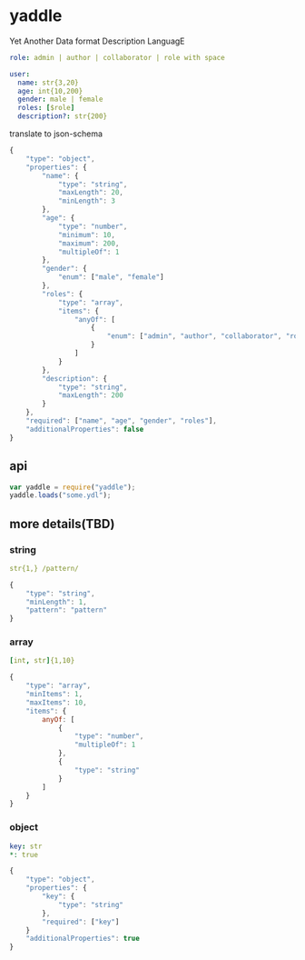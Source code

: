 # yaddle

Yet Another Data format Description LanguagE

```yaml
role: admin | author | collaborator | role with space

user:
  name: str{3,20}
  age: int{10,200}
  gender: male | female
  roles: [$role]
  description?: str{200}
```

translate to json-schema

```javascript
{
    "type": "object",
    "properties": {
        "name": {
            "type": "string",
            "maxLength": 20,
            "minLength": 3
        },
        "age": {
            "type": "number",
            "minimum": 10,
            "maximum": 200,
            "multipleOf": 1
        },
        "gender": {
            "enum": ["male", "female"]
        },
        "roles": {
            "type": "array",
            "items": {
                "anyOf": [
                    {
                        "enum": ["admin", "author", "collaborator", "role with space"]
                    }
                ]
            }
        },
        "description": {
            "type": "string",
            "maxLength": 200
        }
    },
    "required": ["name", "age", "gender", "roles"],
    "additionalProperties": false
}
```

## api

```javascript
var yaddle = require("yaddle");
yaddle.loads("some.ydl");
```

## more details(TBD)

### string

```yaml
str{1,} /pattern/
```

```javascript
{
    "type": "string",
    "minLength": 1,
    "pattern": "pattern"
}
```

### array

```yaml
[int, str]{1,10}
```

```javascript
{
    "type": "array",
    "minItems": 1,
    "maxItems": 10,
    "items": {
        anyOf: [
            {
                "type": "number",
                "multipleOf": 1
            },
            {
                "type": "string"
            }
        ]
    }
}
```

### object

```yaml
key: str
*: true
```

```javascript
{
    "type": "object",
    "properties": {
        "key": {
            "type": "string"
        },
        "required": ["key"]
    }
    "additionalProperties": true
}
```
